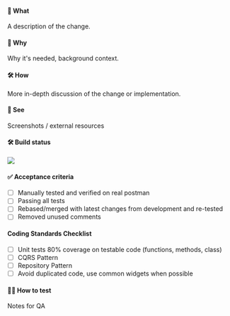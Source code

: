 #### 📲 What

A description of the change.

#### 🤔 Why

Why it's needed, background context.

#### 🛠 How

More in-depth discussion of the change or implementation.

#### 👀 See

Screenshots / external resources

#### 🛠 Build status
<img src="https://theyukicompany.visualstudio.com/yuki/_apis/build/status/Yuki/yuki-app-bash-CI" />


#### ✅ Acceptance criteria

- [ ] Manually tested and verified on real postman
- [ ] Passing all tests
- [ ] Rebased/merged with latest changes from development and re-tested
- [ ] Removed unused comments

#### Coding Standards Checklist

- [ ] Unit tests 80% coverage on testable code (functions, methods, class)
- [ ] CQRS Pattern
- [ ] Repository Pattern
- [ ] Avoid duplicated code, use common widgets when possible

#### 🕵️‍♂️ How to test

Notes for QA
